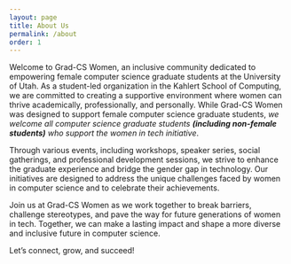```yaml
---
layout: page
title: About Us
permalink: /about
order: 1
---
```



Welcome to Grad-CS Women, an inclusive community dedicated to empowering female computer science graduate students at the University of Utah. As a student-led organization in the Kahlert School of Computing, we are committed to creating a supportive environment where women can thrive academically, professionally, and personally. While Grad-CS Women was designed to support female computer science graduate students, *we welcome all computer science graduate students **(including non-female students)** who support the women in tech initiative*.

Through various events, including workshops, speaker series, social gatherings, and professional development sessions, we strive to enhance the graduate experience and bridge the gender gap in technology. Our initiatives are designed to address the unique challenges faced by women in computer science and to celebrate their achievements.

Join us at Grad-CS Women as we work together to break barriers, challenge stereotypes, and pave the way for future generations of women in tech. Together, we can make a lasting impact and shape a more diverse and inclusive future in computer science.

Let’s connect, grow, and succeed!
